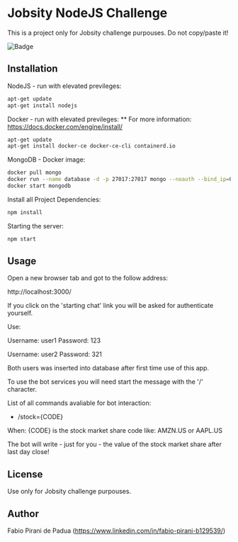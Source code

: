# Jobsity NodeJS Challenge

This is a project only for Jobsity challenge purpouses. Do not copy/paste it!

![Badge](https://img.shields.io/badge/Jobsity-Challenge-%237159c1?style=for-the-badge&logo=ghost)

## Installation

NodeJS - run with elevated previleges:

```bash
apt-get update
apt-get install nodejs
```

Docker - run with elevated previleges:
** For more information: https://docs.docker.com/engine/install/
```bash
apt-get update
apt-get install docker-ce docker-ce-cli containerd.io
```

MongoDB - Docker image:
```bash
docker pull mongo
docker run --name database -d -p 27017:27017 mongo --noauth --bind_ip=0.0.0.0
docker start mongodb
```

Install all Project Dependencies:
```bash
npm install
```

Starting the server:
```bash
npm start
```

## Usage

Open a new browser tab and got to the follow address:

http://localhost:3000/

If you click on the 'starting chat' link you will be asked for authenticate yourself.

Use:

Username: user1
Password: 123

Username: user2
Password: 321

Both users was inserted into database after first time use of this app.

To use the bot services you will need start the message with the '/' character.

List of all commands avaliable for bot interaction:

* /stock=</i>{CODE}</i>

When: {CODE} is the stock market share code like: AMZN.US or AAPL.US

The bot will write - just for you - the value of the stock market share after last day close!

## License
Use only for Jobsity challenge purpouses.

## Author
Fabio Pirani de Padua (https://www.linkedin.com/in/fabio-pirani-b129539/)